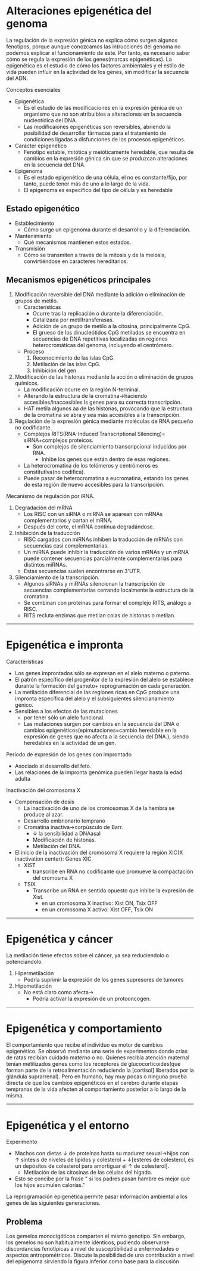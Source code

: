 # Alteraciones epigenética del genoma

La regulación de la expresión génica no explica cómo surgen algunos fenotipos, porque aunque conozcamos las intrucciones del genoma no podemos explicar el funcionamiento de este. Por tanto, es necesario saber cómo se regula la expresión de los genes(marcas epigenéticas).
 La epigenética es el estudio de cómo los factores ambientales y el estilo de vida pueden influir en la actividad de los genes, sin modificar la secuencia del ADN.

Conceptos esenciales

- Epigenética
	- Es el estudio de las modificaciones en la expresión génica de un organismo que no son atribuibles a alteraciones en la secuencia nucleotídica  del DNA.
	- Las modificaiones epigenéticas son reversibles, abriendo la  posibilidad  de  desarrollar  fármacos  para el  tratamiento de condiciones ligadas  a disfunciones  de los procesos  epigenéticos.
- Carácter epigenético
	- Fenotipo estable, mitótica y meióticamente heredable, que resulta de cambios  en la expresión génica sin que se produzcan alteraciones en la secuencia  del DNA.
- Epigenoma
	- Es el estado epigenético de una célula, el no es  constante/fijo, por  tanto,  puede tener más de  uno a lo largo  de  la  vida.
	- El epigenoma es específico  del tipo de célula y  es heredable

## Estado epigenético

- Establecimiento
	- Cómo surge un epigenoma durante el desarrollo  y la diferenciación.
- Mantenimiento
	- Qué mecanismos mantienen estos estados.
- Transmisión
	- Cómo se transmiten a través  de la mitosis y  de la meiosis,  convirtiéndose en caracteres  hereditarios.

## Mecanismos epigenéticos principales

1. Modificación  reversible  del DNA  mediante la adición o eliminación de grupos de metilo.
	- Características
		- Ocurre tras la replicación o durante la diferenciación.
		- Catalizada por metiltransferasas.
		- Adición de un grupo de metilo a la citosina, principalmente  CpG.
		- El grueso de los dinucleótidos CpG metilados se encuentra en secuencias de DNA  repetitivas localizadas en regiones heterocromáticas del  genoma, incluyendo el centrómero.
	- Proceso
		1. Reconocimiento de las islas CpG.
		2. Metilación de las islas CpG.
		3. Inhibición del gen
2. Modificación de las histonas mediante la acción o eliminación de grupos químicos.
	- La modificación ocurre en la región N-terminal.
	- Alterando la estructura  de la cromatina→haciendo accesibles/inaccesibles ls  genes para su correcta transcripción.
	- HAT metila algunos aa de las histonas, provocando que la estructura de la cromatina se abra y sea más accesibles a la transcripción.
3. Regulación  de la expresión génica mediante moléculas  de RNA pequeño no codificante.
	- Complejos RITS(RNA-Induced Transcriptional Silencing)=  siRNA+complejos proteicos.
		- Son complejos de silenciamiento transcripcional inducidos por RNA.
			- Inhibe los genes que están dentro de esas regiones.
	- La heterocromatina de los telómeros y centrómeros es constitutiva(no codifica).
	- Puede pasar de heterocromatina a eucromatina, estando los genes de esta región de  nuevo accesibles para la transcripción.

Mecanismo de regulación por iRNA.
1.  Degradación del mRNA
	- Los RISC con un siRNA o miRNA se aparean con mRNAs complementarios y cortan el mRNA.
	- Después del corte, el mRNA continua degradándose.
2. Inhibición de la traducción
	- RISC cargados  con miRNAs inhiben la traducción de mRNAs con secuencias casi complementarias.
	- Un miRNA puede inhibir la traducción de varios mRNAs y un mRNA puede contener  secuencias parcialmente complementarias para distintos miRNAs.
	- Estas secuencias suelen encontrarse en 3'UTR.
3. Silenciamiento  de la transcripción.
	- Algunos siRNAs y  miRNAs silencionan la transcripción de  secuencias complementarias cerrando  localmente la estructura de la cromatina.
	- Se combinan con proteínas para formar  el complejo RITS, análogo a  RISC.
	- RITS recluta enzimas que metilan colas  de histonas o metilan.


---
# Epigenética e impronta

Características

- Los genes improntados sólo se expresan en el alelo materno o paterno.
- El patrón específico del progenitor de la expresión del alelo se establece durante la formación del gameto+ reprogramación en cada generación.
- La metilación diferencial de las regiones ricas en CpG produce una impronta específica del alelo y el subsiguientes silencianamiento génico.
- Sensibles a los efectos de las mutaciones
	- por tener sólo un alelo funcional.
	- Las mutaciones surgen por cambios en la secuencia del DNA o cambios epigenéticos(epimutaciones=cambio heredable en la expresión de genes que no afecta a la secuencia del DNA.), siendo heredables en la actividad de un gen.

Período de expresión de los genes con improntado
- Asociado al desarrollo del feto.
- Las relaciones de la impronta genómica pueden llegar hasta la edad adulta

Inactivación del cromosoma X

- Compensación de dosis
	- La inactivación de uno de los cromosomas X de la hembra se produce al azar.
	- Desarrollo embrionario temprano
	- Cromatina inactiva→corpúsculo de Barr.
		- ↓ la sensibilidad  a DNAasaI
		- Modificación  de histonas.
		- Metilación del DNA.
- El inicio de la inactivación del cromosoma X requiere la región XIC(X inactivation center): Genes XIC
	- XIST
		- transcribe en RNA no codificante que promueve la compactación del cromosma X
	- TSIX
		- Transcribe un RNA en sentido opuesto que inhibe la expresión de Xist.
			- en un cromosoma X inactivo: Xist ON, Tsix OFF
			- en un cromosoma X activo: Xist OFF, Tsix ON

---

# Epigenética y cáncer

La metilación tiene efectos sobre el cáncer, ya sea reduciendolo o potenciandolo.

1. Hipermetilación
	- Podría suprimir  la expresión de los genes supresores de tumores
2. Hipometilación
	- No está claro como afecta→
		- Podría activar la expresión de un protooncogen.

--- 
# Epigenética y comportamiento

El comportamiento que recibe el individuo es motor de cambios epigenético. Se observó mediante una serie de experimentos donde crías de ratas recibían cuidado materno o no.  Quienes recibía atención maternal tenían metilizados genes como los receptores de glucocorticoides(que forman parte de la retroalimentación reduciendo la [cortisol] liberados por la glándula suprarrenal).
Pero en humano,  hay  muy  pocas o ninguna prueba directa de que los cambios epigenéticos en el cerebro durante etapas tempranas de la vida afecten al comportamiento posterior a lo largo de la misma.

---
# Epigenética y  el entorno

Experimento
- Machos con dietas ↓  de proteínas hasta su madurez sexual→hijos con ↑ síntesis de niveles de lípidos y  colesterol + ↓[esteres de colesterol, es un depósitos de colesterol para amortiguar el ↑ de colesterol].
	- Metilación de las citosinas de las células del hígado.
- Esto se concibe por  la  frase " si los padres pasan hambre es mejor que los hijos acumulen calorías."


La reprogramación epigenética permite pasar información ambiental  a los genes  de las siguientes generaciones.
## Problema

Los gemelos monocigóticos comparten el mismo genotipo. Sin embargo, los gemelos no son habitualmente idénticos, pudiendo observarse discordancias fenotípicas a nivel de susceptibilidad a enfermedades o aspectos antropométricos. Discute la posibilidad de una contribución a nivel del epigenoma sirviendo la figura inferior como base para la discusión
